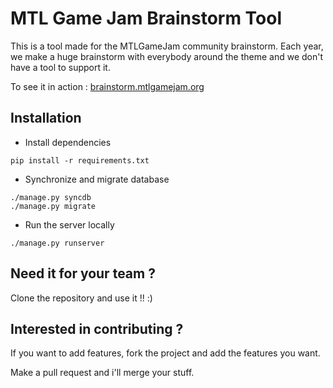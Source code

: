 # MTL Game Jam Brainstorm Tool #

This is a tool made for the MTLGameJam community brainstorm.
Each year, we make a huge brainstorm with everybody around the theme and we don't have a tool to support it.

To see it in action : [brainstorm.mtlgamejam.org](brainstorm.mtlgamejam.org)

## Installation ##

* Install dependencies
```
pip install -r requirements.txt
```

* Synchronize and migrate database
```
./manage.py syncdb
./manage.py migrate
```

* Run the server locally
```
./manage.py runserver
```

## Need it for your team ? ##

Clone the repository and use it !! :)

## Interested in contributing ? ##

If you want to add features, fork the project and add the features you want.

Make a pull request and i'll merge your stuff.
